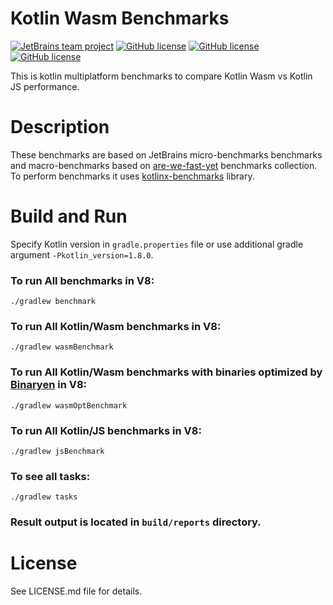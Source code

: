 # Kotlin Wasm Benchmarks

[![JetBrains team project](https://jb.gg/badges/team.svg?style=flat)](https://confluence.jetbrains.com/display/ALL/JetBrains+on+GitHub)
[![GitHub license](https://img.shields.io/badge/license-Apache%20License%202.0-blue.svg?style=flat)](http://www.apache.org/licenses/LICENSE-2.0)
[![GitHub license](https://img.shields.io/badge/license-BSD%20License%202.0-blue.svg?style=flat)](http://www.opensource.org/licenses/bsd-license.php)
[![GitHub license](https://img.shields.io/badge/license-MIT%20License%202.0-blue.svg?style=flat)](https://opensource.org/license/mit/)

This is kotlin multiplatform benchmarks to compare Kotlin Wasm vs Kotlin JS performance.

# Description
These benchmarks are based on JetBrains micro-benchmarks benchmarks and macro-benchmarks based on [are-we-fast-yet](https://github.com/smarr/are-we-fast-yet) benchmarks collection.
To perform benchmarks it uses [kotlinx-benchmarks](https://github.com/Kotlin/kotlinx-benchmark) library.

# Build and Run
Specify Kotlin version in `gradle.properties` file or use additional gradle argument `-Pkotlin_version=1.8.0`.

### To run All benchmarks in V8:
`./gradlew benchmark`

### To run All Kotlin/Wasm benchmarks in V8:

`./gradlew wasmBenchmark`

### To run All Kotlin/Wasm benchmarks with binaries optimized by [Binaryen](https://github.com/WebAssembly/binaryen) in V8:

`./gradlew wasmOptBenchmark`

### To run All Kotlin/JS benchmarks in V8:

`./gradlew jsBenchmark`

### To see all tasks:

`./gradlew tasks`

### Result output is located in `build/reports` directory.

# License
See LICENSE.md file for details.
